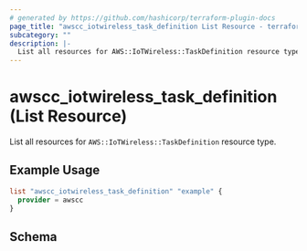 ```yaml
---
# generated by https://github.com/hashicorp/terraform-plugin-docs
page_title: "awscc_iotwireless_task_definition List Resource - terraform-provider-awscc"
subcategory: ""
description: |-
  List all resources for AWS::IoTWireless::TaskDefinition resource type.
---
```


# awscc_iotwireless_task_definition (List Resource)

List all resources for `AWS::IoTWireless::TaskDefinition` resource type.

## Example Usage

```terraform
list "awscc_iotwireless_task_definition" "example" {
  provider = awscc
}
```

<!-- schema generated by tfplugindocs -->
## Schema
